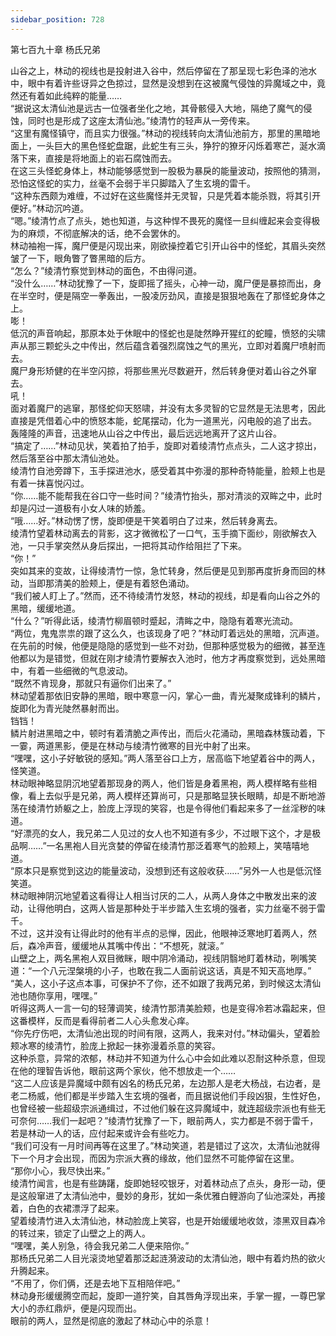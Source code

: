 ```yaml
---
sidebar_position: 728
---
```

 第七百九十章 杨氏兄弟


山谷之上，林动的视线也是投射进入谷中，然后停留在了那呈现七彩色泽的池水中，眼中有着许些讶异之色掠过，显然是没想到在这被魔气侵蚀的异魔域之中，竟然还有着如此纯粹的能量……  
“据说这太清仙池是远古一位强者坐化之地，其骨骸侵入大地，隔绝了魔气的侵蚀，同时也是形成了这座太清仙池。”绫清竹的轻声从一旁传来。  
“这里有魔怪镇守，而且实力很强。”林动的视线转向太清仙池前方，那里的黑暗地面上，一头巨大的黑色怪蛇盘踞，此蛇生有三头，狰狞的獠牙闪烁着寒芒，涎水滴落下来，直接是将地面上的岩石腐蚀而去。  
在这三头怪蛇身体上，林动能够感觉到一股极为暴戾的能量波动，按照他的猜测，恐怕这怪蛇的实力，丝毫不会弱于半只脚踏入了生玄境的雷千。  
“这种东西颇为难缠，不过好在这些魔怪并无灵智，只是凭着本能杀戮，将其引开便好。”林动沉吟道。  
“嗯。”绫清竹点了点头，她也知道，与这种悍不畏死的魔怪一旦纠缠起来会变得极为的麻烦，不彻底解决的话，绝不会罢休的。  
林动袖袍一挥，魔尸便是闪现出来，刚欲操控着它引开山谷中的怪蛇，其眉头突然皱了一下，眼角瞥了瞥黑暗的后方。  
“怎么？”绫清竹察觉到林动的面色，不由得问道。  
“没什么……”林动犹豫了一下，旋即摇了摇头，心神一动，魔尸便是暴掠而出，身在半空时，便是隔空一拳轰出，一股凌厉劲风，直接是狠狠地轰在了那怪蛇身体之上。  
嘭！  
低沉的声音响起，那原本处于休眠中的怪蛇也是陡然睁开猩红的蛇瞳，愤怒的尖啸声从那三颗蛇头之中传出，然后蕴含着强烈腐蚀之气的黑光，立即对着魔尸喷射而去。  
魔尸身形矫健的在半空闪掠，将那些黑光尽数避开，然后转身便对着山谷之外窜去。  
吼！  
面对着魔尸的逃窜，那怪蛇仰天怒啸，并没有太多灵智的它显然是无法思考，因此直接是凭借着心中的愤怒本能，蛇尾摆动，化为一道黑光，闪电般的追了出去。  
轰隆隆的声音，迅速地从山谷之中传出，最后远远地离开了这片山谷。  
“搞定了……”林动见状，笑着拍了拍手，旋即对着绫清竹点点头，二人这才掠出，然后落至谷中那太清仙池处。  
绫清竹自池旁蹲下，玉手探进池水，感受着其中弥漫的那种奇特能量，脸颊上也是有着一抹喜悦闪过。  
“你……能不能帮我在谷口守一些时间？”绫清竹抬头，那对清淡的双眸之中，此时却是闪过一道极有小女人味的娇羞。  
“哦……好。”林动愣了愣，旋即便是干笑着明白了过来，然后转身离去。  
绫清竹望着林动离去的背影，这才微微松了一口气，玉手摘下面纱，刚欲解衣入池，一只手掌突然从身后探出，一把将其动作给阻拦了下来。  
“你！”  
突如其来的变故，让得绫清竹一惊，急忙转身，然后便是见到那再度折身而回的林动，当即那清美的脸颊上，便是有着怒色涌动。  
“我们被人盯上了。”然而，还不待绫清竹发怒，林动的视线，却是看向山谷之外的黑暗，缓缓地道。  
“什么？”听得此话，绫清竹柳眉顿时蹙起，清眸之中，隐隐有着寒光流动。  
“两位，鬼鬼祟祟的跟了这么久，也该现身了吧？”林动盯着远处的黑暗，沉声道。  
在先前的时候，他便是隐隐的感觉到一些不对劲，但那种感觉极为的细微，甚至连他都以为是错觉，但就在刚才绫清竹要解衣入池时，他方才再度察觉到，远处黑暗中，有着一些细微的气息波动。  
“既然不肯现身，那就只有逼你们出来了。”  
林动望着那依旧安静的黑暗，眼中寒意一闪，掌心一曲，青光凝聚成锋利的鳞片，旋即化为青光陡然暴射而出。  
铛铛！  
鳞片射进黑暗之中，顿时有着清脆之声传出，而后火花涌动，黑暗森林簇动着，下一霎，两道黑影，便是在林动与绫清竹微寒的目光中射了出来。  
“嘿嘿，这小子好敏锐的感知。”两人落至谷口上方，居高临下地望着谷中的两人，怪笑道。  
林动眼神略显阴沉地望着那现身的两人，他们皆是身着黑袍，两人模样略有些相像，看上去似乎是兄弟，两人模样还算尚可，只是那略显狭长眼睛，却是不断地游荡在绫清竹娇躯之上，脸庞上浮现的笑容，也是令得他们看起来多了一丝淫秽的味道。  
“好漂亮的女人，我兄弟二人见过的女人也不知道有多少，不过眼下这个，才是极品啊……”一名黑袍人目光贪婪的停留在绫清竹那泛着寒气的脸颊上，笑嘻嘻地道。  
“原本只是察觉到这边的能量波动，没想到还有这般收获……”另外一人也是低沉怪笑道。  
林动眼神阴沉地望着这看得让人相当讨厌的二人，从两人身体之中散发出来的波动，让得他明白，这两人皆是那种处于半步踏入生玄境的强者，实力丝毫不弱于雷千。  
不过，这并没有让得此时的他有半点的忌惮，因此，他眼神泛寒地盯着两人，然后，森冷声音，缓缓地从其嘴中传出：“不想死，就滚。”  
山壁之上，两名黑袍人双目微眯，眼中阴冷涌动，视线阴翳地盯着林动，咧嘴笑道：“一个八元涅槃境的小子，也敢在我二人面前说这话，真是不知天高地厚。”  
“美人，这小子这点本事，可保护不了你，还不如跟了我两兄弟，到时候这太清仙池也随你享用，嘿嘿。”  
听得这两人一言一句的轻薄调笑，绫清竹那清美脸颊，也是变得冷若冰霜起来，但这番模样，反而是看得前者二人心头愈发心痒。  
“你先疗伤吧，太清仙池出现的时间有限，这两人，我来对付。”林动偏头，望着脸颊冰寒的绫清竹，脸庞上掀起一抹弥漫着杀意的笑容。  
这种杀意，异常的浓郁，林动并不知道为什么心中会如此难以忍耐这种杀意，但现在他的理智告诉他，眼前这两个家伙，他不想放走一个……  
“这二人应该是异魔域中颇有凶名的杨氏兄弟，左边那人是老大杨战，右边者，是老二杨威，他们都是半步踏入生玄境的强者，而且据说他们手段凶狠，生性好色，也曾经被一些超级宗派通缉过，不过他们躲在这异魔域中，就连超级宗派也有些无可奈何……我们一起吧？”绫清竹犹豫了一下，眼前两人，实力都是不弱于雷千，若是林动一人的话，应付起来或许会有些吃力。  
“我们可没有一月时间再等在这里了。”林动笑道，若是错过了这次，太清仙池就得下一个月才会出现，而因为宗派大赛的缘故，他们显然不可能停留在这里。  
“那你小心，我尽快出来。”  
绫清竹闻言，也是有些踌躇，旋即她轻咬银牙，对着林动点了点头，身形一动，便是这般窜进了太清仙池中，曼妙的身形，犹如一条优雅白鲤游向了仙池深处，再接着，白色的衣裙漂浮了起来。  
望着绫清竹进入太清仙池，林动脸庞上笑容，也是开始缓缓地收敛，漆黑双目森冷的转过来，锁定了山壁之上的两人。  
“嘿嘿，美人别急，待会我兄弟二人便来陪你。”  
那杨氏兄弟二人目光滚烫地望着那泛起涟漪波动的太清仙池，眼中有着灼热的欲火升腾起来。  
“不用了，你们俩，还是去地下互相陪伴吧。”  
林动身形缓缓腾空而起，旋即一道狞笑，自其唇角浮现出来，手掌一握，一尊巴掌大小的赤红鼎炉，便是闪现而出。  
眼前的两人，显然是彻底的激起了林动心中的杀意！  
  
  

